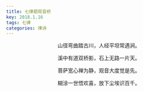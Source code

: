 ```yaml
---
title: 七律题观音桥
key: 2018.1.16
tags: 七律
categories: 律诗
---
```


<p align="center">山径弯曲踏古川，人经平坦常遇涧。
</p>
<p align="center">溪中有道双桥影，石上无路一片天。
</p>
<p align="center">菩萨宽心禅为静，观音大度觉是先。
</p>
<p align="center">糊涂一世悟欢喜，放下尘埃识百千。
</p>
